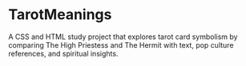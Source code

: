 # TarotMeanings
A CSS and HTML study project that explores tarot card symbolism by comparing The High Priestess and The Hermit with text, pop culture references, and spiritual insights.
